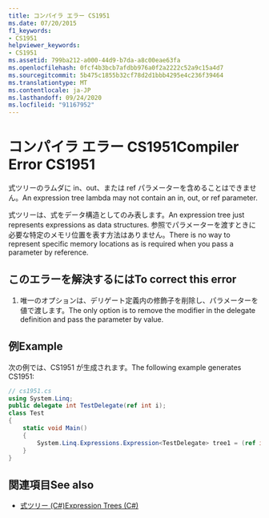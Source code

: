 ```yaml
---
title: コンパイラ エラー CS1951
ms.date: 07/20/2015
f1_keywords:
- CS1951
helpviewer_keywords:
- CS1951
ms.assetid: 799ba212-a000-44d9-b7da-a8c00eae63fa
ms.openlocfilehash: 0fcf4b3bcb7afdbb976a0f2a2222c52a9c15a4d7
ms.sourcegitcommit: 5b475c1855b32cf78d2d1bbb4295e4c236f39464
ms.translationtype: MT
ms.contentlocale: ja-JP
ms.lasthandoff: 09/24/2020
ms.locfileid: "91167952"
---
```

# <a name="compiler-error-cs1951"></a><span data-ttu-id="1931b-102">コンパイラ エラー CS1951</span><span class="sxs-lookup"><span data-stu-id="1931b-102">Compiler Error CS1951</span></span>

<span data-ttu-id="1931b-103">式ツリーのラムダに in、out、または ref パラメーターを含めることはできません。</span><span class="sxs-lookup"><span data-stu-id="1931b-103">An expression tree lambda may not contain an in, out, or ref parameter.</span></span>  
  
 <span data-ttu-id="1931b-104">式ツリーは、式をデータ構造としてのみ表します。</span><span class="sxs-lookup"><span data-stu-id="1931b-104">An expression tree just represents expressions as data structures.</span></span> <span data-ttu-id="1931b-105">参照でパラメーターを渡すときに必要な特定のメモリ位置を表す方法はありません。</span><span class="sxs-lookup"><span data-stu-id="1931b-105">There is no way to represent specific memory locations as is required when you pass a parameter by reference.</span></span>  
  
## <a name="to-correct-this-error"></a><span data-ttu-id="1931b-106">このエラーを解決するには</span><span class="sxs-lookup"><span data-stu-id="1931b-106">To correct this error</span></span>  
  
1. <span data-ttu-id="1931b-107">唯一のオプションは、デリゲート定義内の修飾子を削除し、パラメーターを値で渡します。</span><span class="sxs-lookup"><span data-stu-id="1931b-107">The only option is to remove the modifier in the delegate definition and pass the parameter by value.</span></span>  
  
## <a name="example"></a><span data-ttu-id="1931b-108">例</span><span class="sxs-lookup"><span data-stu-id="1931b-108">Example</span></span>  

 <span data-ttu-id="1931b-109">次の例では、CS1951 が生成されます。</span><span class="sxs-lookup"><span data-stu-id="1931b-109">The following example generates CS1951:</span></span>  
  
```csharp  
// cs1951.cs  
using System.Linq;  
public delegate int TestDelegate(ref int i);  
class Test  
{  
    static void Main()  
    {  
        System.Linq.Expressions.Expression<TestDelegate> tree1 = (ref int x) => x; // CS1951  
    }  
}  
```  
  
## <a name="see-also"></a><span data-ttu-id="1931b-110">関連項目</span><span class="sxs-lookup"><span data-stu-id="1931b-110">See also</span></span>

- [<span data-ttu-id="1931b-111">式ツリー (C#)</span><span class="sxs-lookup"><span data-stu-id="1931b-111">Expression Trees (C#)</span></span>](../programming-guide/concepts/expression-trees/index.md)

